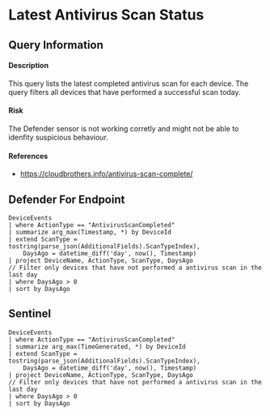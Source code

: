 # Latest Antivirus Scan Status

## Query Information

#### Description
This query lists the latest completed antivirus scan for each device. The query filters all devices that have performed a successful scan today. 

#### Risk
The Defender sensor is not working corretly and might not be able to idenfity suspicious behaviour.

#### References
- https://cloudbrothers.info/antivirus-scan-complete/

## Defender For Endpoint
```KQL
DeviceEvents
| where ActionType == "AntivirusScanCompleted"
| summarize arg_max(Timestamp, *) by DeviceId
| extend ScanType = tostring(parse_json(AdditionalFields).ScanTypeIndex), 
    DaysAgo = datetime_diff('day', now(), Timestamp)
| project DeviceName, ActionType, ScanType, DaysAgo
// Filter only devices that have not performed a antivirus scan in the last day
| where DaysAgo > 0
| sort by DaysAgo
```
## Sentinel
```KQL
DeviceEvents
| where ActionType == "AntivirusScanCompleted"
| summarize arg_max(TimeGenerated, *) by DeviceId
| extend ScanType = tostring(parse_json(AdditionalFields).ScanTypeIndex), 
    DaysAgo = datetime_diff('day', now(), Timestamp)
| project DeviceName, ActionType, ScanType, DaysAgo
// Filter only devices that have not performed a antivirus scan in the last day
| where DaysAgo > 0
| sort by DaysAgo
```